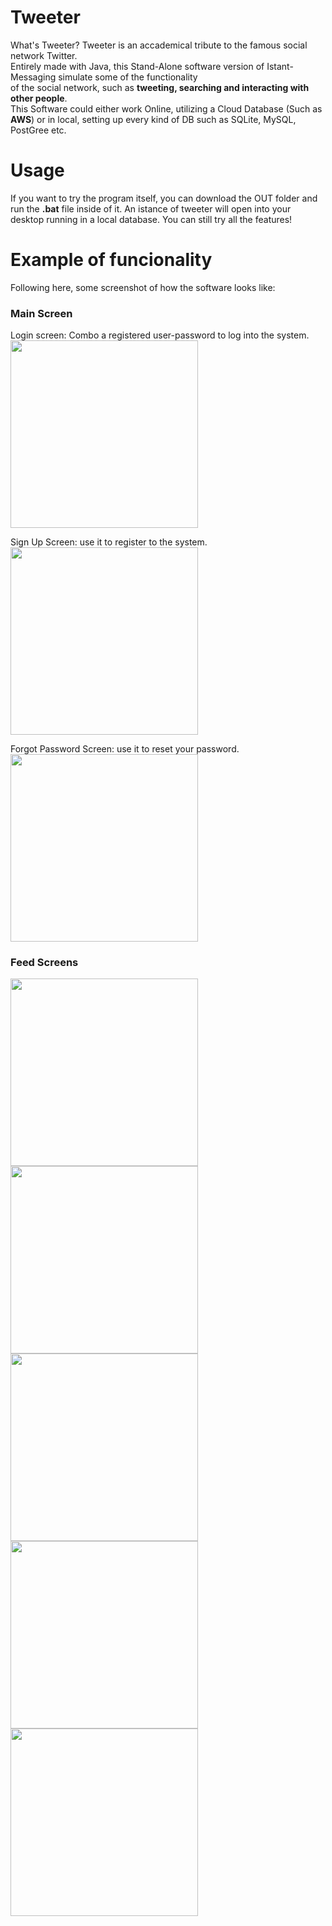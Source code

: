 # Tweeter
What's Tweeter?
Tweeter is an accademical tribute to the famous social network Twitter.<br>
Entirely made with Java, this Stand-Alone software version of Istant-Messaging simulate some of the functionality <br>
of the social network, such as **tweeting, searching and interacting with other people**.<br>
This Software could either work Online, utilizing a Cloud Database (Such as **AWS**) or in local, setting up every kind of DB such as SQLite, MySQL, PostGree etc.<br>

# Usage
If you want to try the program itself, you can download the OUT folder and run the **.bat** file inside of it. An istance of tweeter will open into your desktop running in a local database. You can still try all the features!

# Example of funcionality 
Following here, some screenshot of how the software looks like:

### Main Screen
Login screen: Combo a registered user-password to log into the system.
<img src="https://i.ibb.co/8dWvp76/2.png" width="300">

Sign Up Screen: use it to register to the system.
<img src="https://i.ibb.co/8dWvp76/2.png" width="300">

Forgot Password Screen: use it to reset your password.
<img src="https://i.ibb.co/Yfhzq7g/3.png" width="300">

### Feed Screens
<img src="https://i.ibb.co/WBhHHjY/4.png" width="300">
<img src="https://i.ibb.co/g7NSpb0/5.png" width="300">
<img src="https://i.ibb.co/2PVjjdR/6.png" width="300">
<img src="https://i.ibb.co/3ypkcb7/7.png" width="300">
<img src="https://i.ibb.co/2PVjjdR/6.png" width="300">







